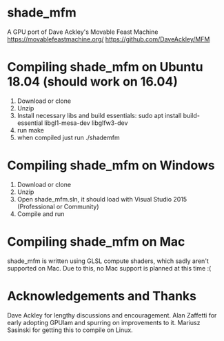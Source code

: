 # shade_mfm
A GPU port of Dave Ackley's Movable Feast Machine
https://movablefeastmachine.org/
https://github.com/DaveAckley/MFM

# Compiling shade_mfm on Ubuntu 18.04 (should work on 16.04)
1. Download or clone 
2. Unzip 
3. Install necessary libs and build essentials:
sudo apt install build-essential libgl1-mesa-dev libglfw3-dev
4. run make 
5. when compiled just run ./shademfm

# Compiling shade_mfm on Windows
1. Download or clone
2. Unzip
3. Open shade_mfm.sln, it should load with Visual Studio 2015 (Professional or Community)
4. Compile and run

# Compiling shade_mfm on Mac
shade_mfm is written using GLSL compute shaders, which sadly aren't supported on Mac. Due to this, no Mac support is planned at this time :(

# Acknowledgements and Thanks
Dave Ackley for lengthy discussions and encouragement.
Alan Zaffetti for early adopting GPUlam and spurring on improvements to it.
Mariusz Sasinski for getting this to compile on Linux.